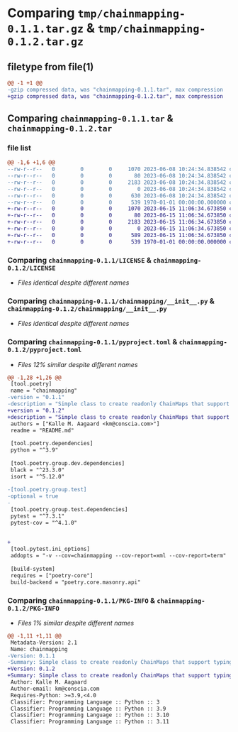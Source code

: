 # Comparing `tmp/chainmapping-0.1.1.tar.gz` & `tmp/chainmapping-0.1.2.tar.gz`

## filetype from file(1)

```diff
@@ -1 +1 @@
-gzip compressed data, was "chainmapping-0.1.1.tar", max compression
+gzip compressed data, was "chainmapping-0.1.2.tar", max compression
```

## Comparing `chainmapping-0.1.1.tar` & `chainmapping-0.1.2.tar`

### file list

```diff
@@ -1,6 +1,6 @@
--rw-r--r--   0        0        0     1070 2023-06-08 10:24:34.838542 chainmapping-0.1.1/LICENSE
--rw-r--r--   0        0        0       80 2023-06-08 10:24:34.838542 chainmapping-0.1.1/README.md
--rw-r--r--   0        0        0     2183 2023-06-08 10:24:34.838542 chainmapping-0.1.1/chainmapping/__init__.py
--rw-r--r--   0        0        0        0 2023-06-08 10:24:34.838542 chainmapping-0.1.1/chainmapping/py.typed
--rw-r--r--   0        0        0      630 2023-06-08 10:24:34.838542 chainmapping-0.1.1/pyproject.toml
--rw-r--r--   0        0        0      539 1970-01-01 00:00:00.000000 chainmapping-0.1.1/PKG-INFO
+-rw-r--r--   0        0        0     1070 2023-06-15 11:06:34.673850 chainmapping-0.1.2/LICENSE
+-rw-r--r--   0        0        0       80 2023-06-15 11:06:34.673850 chainmapping-0.1.2/README.md
+-rw-r--r--   0        0        0     2183 2023-06-15 11:06:34.673850 chainmapping-0.1.2/chainmapping/__init__.py
+-rw-r--r--   0        0        0        0 2023-06-15 11:06:34.673850 chainmapping-0.1.2/chainmapping/py.typed
+-rw-r--r--   0        0        0      589 2023-06-15 11:06:34.673850 chainmapping-0.1.2/pyproject.toml
+-rw-r--r--   0        0        0      539 1970-01-01 00:00:00.000000 chainmapping-0.1.2/PKG-INFO
```

### Comparing `chainmapping-0.1.1/LICENSE` & `chainmapping-0.1.2/LICENSE`

 * *Files identical despite different names*

### Comparing `chainmapping-0.1.1/chainmapping/__init__.py` & `chainmapping-0.1.2/chainmapping/__init__.py`

 * *Files identical despite different names*

### Comparing `chainmapping-0.1.1/pyproject.toml` & `chainmapping-0.1.2/pyproject.toml`

 * *Files 12% similar despite different names*

```diff
@@ -1,28 +1,26 @@
 [tool.poetry]
 name = "chainmapping"
-version = "0.1.1"
-description = "Simple class to create readonly ChainMaps that support typing,Mapping"
+version = "0.1.2"
+description = "Simple class to create readonly ChainMaps that support typing.Mapping"
 authors = ["Kalle M. Aagaard <km@conscia.com>"]
 readme = "README.md"
 
 [tool.poetry.dependencies]
 python = "^3.9"
 
 [tool.poetry.group.dev.dependencies]
 black = "^23.3.0"
 isort = "^5.12.0"
 
-[tool.poetry.group.test]
-optional = true
-
 [tool.poetry.group.test.dependencies]
 pytest = "^7.3.1"
 pytest-cov = "^4.1.0"
 
 
+
 [tool.pytest.ini_options]
 addopts = "-v --cov=chainmapping --cov-report=xml --cov-report=term"
 
 [build-system]
 requires = ["poetry-core"]
 build-backend = "poetry.core.masonry.api"
```

### Comparing `chainmapping-0.1.1/PKG-INFO` & `chainmapping-0.1.2/PKG-INFO`

 * *Files 1% similar despite different names*

```diff
@@ -1,11 +1,11 @@
 Metadata-Version: 2.1
 Name: chainmapping
-Version: 0.1.1
-Summary: Simple class to create readonly ChainMaps that support typing,Mapping
+Version: 0.1.2
+Summary: Simple class to create readonly ChainMaps that support typing.Mapping
 Author: Kalle M. Aagaard
 Author-email: km@conscia.com
 Requires-Python: >=3.9,<4.0
 Classifier: Programming Language :: Python :: 3
 Classifier: Programming Language :: Python :: 3.9
 Classifier: Programming Language :: Python :: 3.10
 Classifier: Programming Language :: Python :: 3.11
```

